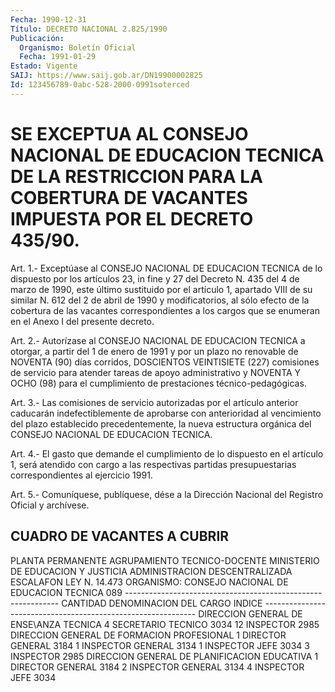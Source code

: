 ```yaml
---
Fecha: 1990-12-31
Título: DECRETO NACIONAL 2.825/1990
Publicación:
  Organismo: Boletín Oficial
  Fecha: 1991-01-29
Estado: Vigente
SAIJ: https://www.saij.gob.ar/DN19900002825
Id: 123456789-0abc-528-2000-0991soterced
---
```

# SE EXCEPTUA AL CONSEJO NACIONAL DE EDUCACION TECNICA DE LA RESTRICCION PARA LA COBERTURA DE VACANTES IMPUESTA POR EL DECRETO 435/90.

<a id="1"></a>
Art. 1.- Exceptúase al CONSEJO NACIONAL DE EDUCACION TECNICA de lo dispuesto  por los artículos 23, in fine y 27 del Decreto N. 435 del 4 de marzo  de  1990, este último sustituido por el artículo 1, apartado VIII de su similar  N.  612  del  2  de  abril  de  1990 y modificatorios,  al  sólo  efecto  de  la cobertura de las vacantes correspondientes a los cargos que se enumeran  en  el  Anexo  I del presente decreto.

<a id="2"></a>
Art. 2.- Autorízase al CONSEJO NACIONAL DE EDUCACION TECNICA a otorgar,  a  partir  del  1  de  enero  de  1991  y por un plazo no renovable  de  NOVENTA  (90) días corridos, DOSCIENTOS  VEINTISIETE (227)  comisiones  de  servicio    para  atender  tareas  de  apoyo administrativo  y  NOVENTA  Y OCHO (98)  para  el  cumplimiento  de prestaciones técnico-pedagógicas.

<a id="3"></a>
Art. 3.- Las comisiones de servicio autorizadas por el artículo anterior  caducarán indefectiblemente de aprobarse con anterioridad al vencimiento  del  plazo  establecido  precedentemente,  la nueva estructura  orgánica  del  CONSEJO  NACIONAL  DE EDUCACION TECNICA.

<a id="4"></a>
Art.  4.- El gasto que demande el cumplimiento de lo dispuesto en el artículo  1,  será  atendido  con  cargo  a  las  respectivas partidas    presupuestarias  correspondientes  al  ejercicio  1991.

<a id="5"></a>
Art. 5.- Comuníquese, publíquese, dése a la Dirección Nacional del Registro Oficial y archívese.

## CUADRO DE VACANTES A CUBRIR

<a id="1"></a>
PLANTA PERMANENTE AGRUPAMIENTO TECNICO-DOCENTE MINISTERIO DE EDUCACION Y JUSTICIA ADMINISTRACION DESCENTRALIZADA        ESCALAFON LEY N. 14.473 ORGANISMO: CONSEJO NACIONAL DE EDUCACION TECNICA 089 ------------------------------------------------------------- CANTIDAD           DENOMINACION DEL CARGO              INDICE ------------------------------------------------------------- DIRECCION GENERAL DE ENSE\ANZA TECNICA   4                       SECRETARIO TECNICO            3034  12                       INSPECTOR                     2985 DIRECCION GENERAL DE FORMACION PROFESIONAL   1                       DIRECTOR GENERAL              3184   1                       INSPECTOR GENERAL             3134   1                       INSPECTOR JEFE                3034   3                       INSPECTOR                     2985 DIRECCION GENERAL DE PLANIFICACION EDUCATIVA   1                       DIRECTOR GENERAL              3184   2                       INSPECTOR GENERAL             3134     4                       INSPECTOR JEFE                3034